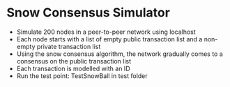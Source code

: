 # Snow Consensus Simulator
* Simulate 200 nodes in a peer-to-peer network using localhost <br />
* Each node starts with a list of empty public transaction list and a non-empty private transaction list <br />
* Using the snow consensus algorithm, the network gradually comes to a consensus on the public transaction list <br />
* Each transaction is modelled with an ID <br />
* Run the test point: TestSnowBall in test folder <br />